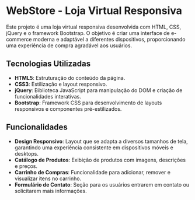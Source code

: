 # WebStore - Loja Virtual Responsiva

Este projeto é uma loja virtual responsiva desenvolvida com HTML, CSS, jQuery e o framework Bootstrap. O objetivo é criar uma interface de e-commerce moderna e adaptável a diferentes dispositivos, proporcionando uma experiência de compra agradável aos usuários.

## Tecnologias Utilizadas

- **HTML5**: Estruturação do conteúdo da página.
- **CSS3**: Estilização e layout responsivo.
- **jQuery**: Biblioteca JavaScript para manipulação do DOM e criação de funcionalidades interativas.
- **Bootstrap**: Framework CSS para desenvolvimento de layouts responsivos e componentes pré-estilizados.

## Funcionalidades

- **Design Responsivo**: Layout que se adapta a diversos tamanhos de tela, garantindo uma experiência consistente em dispositivos móveis e desktops.
- **Catálogo de Produtos**: Exibição de produtos com imagens, descrições e preços.
- **Carrinho de Compras**: Funcionalidade para adicionar, remover e visualizar itens no carrinho.
- **Formulário de Contato**: Seção para os usuários entrarem em contato ou solicitarem mais informações.
